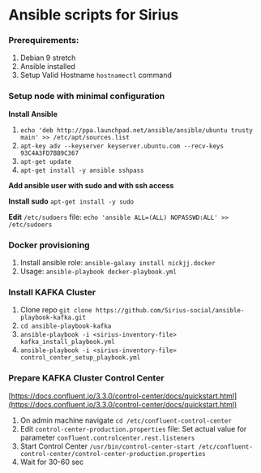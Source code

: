 # Ansible scripts for Sirius

### Prerequirements:
1. Debian 9 stretch
2. Ansible installed 
3. Setup Valid Hostname ```hostnamectl``` command


### Setup node with minimal configuration

**Install Ansible**

1. ```echo 'deb http://ppa.launchpad.net/ansible/ansible/ubuntu trusty main' >> /etc/apt/sources.list```
2. ```apt-key adv --keyserver keyserver.ubuntu.com --recv-keys 93C4A3FD7BB9C367```
3. ```apt-get update```
4. ```apt-get install -y ansible sshpass```

**Add ansible user with sudo and with ssh access**

**Install sudo** ```apt-get install -y sudo```

**Edit** ```/etc/sudoers``` file: ```echo 'ansible ALL=(ALL) NOPASSWD:ALL' >> /etc/sudoers```


### Docker provisioning
1. Install ansible role: ```ansible-galaxy install nickjj.docker```
2. Usage: ```ansible-playbook docker-playbook.yml```

### Install KAFKA Cluster

1. Clone repo ```git clone https://github.com/Sirius-social/ansible-playbook-kafka.git```
2. ```cd ansible-playbook-kafka```
3. ```ansible-playbook -i <sirius-inventory-file> kafka_install_playbook.yml```
4. ```ansible-playbook -i <sirius-inventory-file> control_center_setup_playbook.yml```

### Prepare KAFKA Cluster Control Center

[https://docs.confluent.io/3.3.0/control-center/docs/quickstart.html](https://docs.confluent.io/3.3.0/control-center/docs/quickstart.html)

1. On admin machine navigate ```cd /etc/confluent-control-center```
2. Edit ```control-center-production.properties``` file: Set actual value for parameter ```confluent.controlcenter.rest.listeners```
3. Start Control Center ```/usr/bin/control-center-start /etc/confluent-control-center/control-center-production.properties```
4. Wait for 30-60 sec
